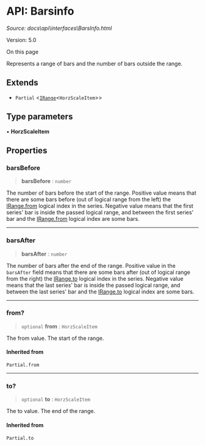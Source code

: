 # API: Barsinfo

*Source: docs\api\interfaces\BarsInfo.html*

Version: 5.0

On this page

Represents a range of bars and the number of bars outside the range.

## Extends[​](BarsInfo.html#extends "Direct link to Extends")

  * `Partial` <[`IRange`](IRange.md)<`HorzScaleItem`>>

## Type parameters[​](BarsInfo.html#type-parameters "Direct link to Type parameters")

• **HorzScaleItem**

## Properties[​](BarsInfo.html#properties "Direct link to Properties")

### barsBefore[​](BarsInfo.html#barsbefore "Direct link to barsBefore")

> **barsBefore** : `number`

The number of bars before the start of the range. Positive value means that there are some bars before (out of logical range from the left) the [IRange.from](IRange.html#from) logical index in the series. Negative value means that the first series' bar is inside the passed logical range, and between the first series' bar and the [IRange.from](IRange.html#from) logical index are some bars.

* * *

### barsAfter[​](BarsInfo.html#barsafter "Direct link to barsAfter")

> **barsAfter** : `number`

The number of bars after the end of the range. Positive value in the `barsAfter` field means that there are some bars after (out of logical range from the right) the [IRange.to](IRange.html#to) logical index in the series. Negative value means that the last series' bar is inside the passed logical range, and between the last series' bar and the [IRange.to](IRange.html#to) logical index are some bars.

* * *

### from?[​](BarsInfo.html#from "Direct link to from?")

> `optional` **from** : `HorzScaleItem`

The from value. The start of the range.

#### Inherited from[​](BarsInfo.html#inherited-from "Direct link to Inherited from")

`Partial.from`

* * *

### to?[​](BarsInfo.html#to "Direct link to to?")

> `optional` **to** : `HorzScaleItem`

The to value. The end of the range.

#### Inherited from[​](BarsInfo.html#inherited-from-1 "Direct link to Inherited from")

`Partial.to`
